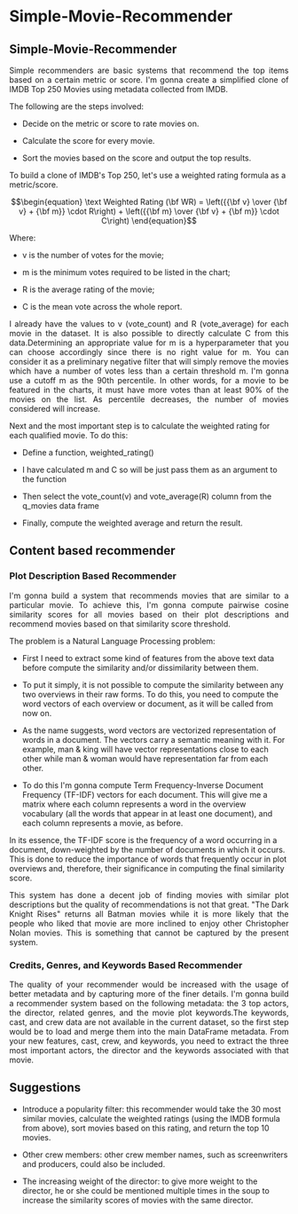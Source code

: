 # Simple-Movie-Recommender

## Simple-Movie-Recommender
<p align="justify">Simple recommenders are basic systems that recommend the top items based on a certain metric or score. I'm gonna create a simplified clone of IMDB Top 250 Movies using metadata collected from IMDB.</p>

The following are the steps involved:

* Decide on the metric or score to rate movies on.

* Calculate the score for every movie.

* Sort the movies based on the score and output the top results.

To build a clone of IMDB's Top 250, let's use a weighted rating formula as a metric/score.

$$\begin{equation} \text Weighted Rating (\bf WR) = \left({{\bf v} \over {\bf v} + {\bf m}} \cdot R\right) + \left({{\bf m} \over {\bf v} + {\bf m}} \cdot C\right) \end{equation}$$



Where:

* v is the number of votes for the movie;

* m is the minimum votes required to be listed in the chart;

* R is the average rating of the movie;

* C is the mean vote across the whole report.

<p align="justify">I already have the values to v (vote_count) and R (vote_average) for each movie in the dataset. It is also possible to directly calculate C from this data.Determining an appropriate value for m is a hyperparameter that you can choose accordingly since there is no right value for m. You can consider it as a preliminary negative filter that will simply remove the movies which have a number of votes less than a certain threshold m. I'm gonna use a cutoff m as the 90th percentile. In other words, for a movie to be featured in the charts, it must have more votes than at least 90% of the movies on the list. As percentile decreases, the number of movies considered will increase.</p>

Next and the most important step is to calculate the weighted rating for each qualified movie. To do this:

* Define a function, weighted_rating()

* I have calculated m and C so will be just pass them as an argument to the function

* Then select the vote_count(v) and vote_average(R) column from the q_movies data frame

* Finally, compute the weighted average and return the result.

## Content based recommender

### Plot Description Based Recommender
<p align="justify">I'm gonna build a system that recommends movies that are similar to a particular movie. To achieve this, I'm gonna compute pairwise cosine similarity scores for all movies based on their plot descriptions and recommend movies based on that similarity score threshold.</p>

The problem is a Natural Language Processing problem:

* First I need to extract some kind of features from the above text data before compute the similarity and/or dissimilarity between them.

* To put it simply, it is not possible to compute the similarity between any two overviews in their raw forms. To do this, you need to compute the word vectors of each overview or document, as it will be called from now on.

* As the name suggests, word vectors are vectorized representation of words in a document. The vectors carry a semantic meaning with it. For example, man & king will have vector representations close to each other while man & woman would have representation far from each other.

* To do this I'm gonna compute Term Frequency-Inverse Document Frequency (TF-IDF) vectors for each document. This will give me a matrix where each column represents a word in the overview vocabulary (all the words that appear in at least one document), and each column represents a movie, as before.

In its essence, the TF-IDF score is the frequency of a word occurring in a document, down-weighted by the number of documents in which it occurs. This is done to reduce the importance of words that frequently occur in plot overviews and, therefore, their significance in computing the final similarity score.
<p align="justify">
This system has done a decent job of finding movies with similar plot descriptions but the quality of recommendations is not that great. "The Dark Knight Rises" returns all Batman movies while it is more likely that the people who liked that movie are more inclined to enjoy other Christopher Nolan movies. This is something that cannot be captured by the present system.</p>

### Credits, Genres, and Keywords Based Recommender
<p align="justify">
The quality of your recommender would be increased with the usage of better metadata and by capturing more of the finer details. I'm gonna build a recommender system based on the following metadata: the 3 top actors, the director, related genres, and the movie plot keywords.The keywords, cast, and crew data are not available in the current dataset, so the first step would be to load and merge them into the main DataFrame metadata. From your new features, cast, crew, and keywords, you need to extract the three most important actors, the director and the keywords associated with that movie.</p>

## Suggestions

* Introduce a popularity filter: this recommender would take the 30 most similar movies, calculate the weighted ratings (using the IMDB formula from above), sort movies based on this rating, and return the top 10 movies.

* Other crew members: other crew member names, such as screenwriters and producers, could also be included.

* The increasing weight of the director: to give more weight to the director, he or she could be mentioned multiple times in the soup to increase the similarity scores of movies with the same director.

